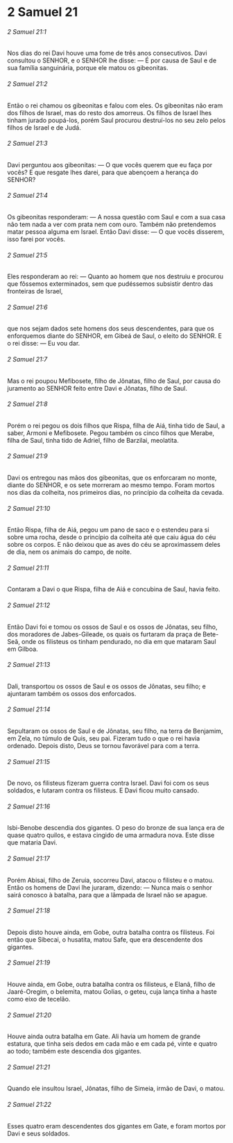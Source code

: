 # 2 Samuel 21

###### 2 Samuel 21:1

Nos dias do rei Davi houve uma fome de três anos consecutivos. Davi consultou o SENHOR, e o SENHOR lhe disse: — É por causa de Saul e de sua família sanguinária, porque ele matou os gibeonitas.

###### 2 Samuel 21:2

Então o rei chamou os gibeonitas e falou com eles. Os gibeonitas não eram dos filhos de Israel, mas do resto dos amorreus. Os filhos de Israel lhes tinham jurado poupá-los, porém Saul procurou destruí-los no seu zelo pelos filhos de Israel e de Judá.

###### 2 Samuel 21:3

Davi perguntou aos gibeonitas: — O que vocês querem que eu faça por vocês? E que resgate lhes darei, para que abençoem a herança do SENHOR?

###### 2 Samuel 21:4

Os gibeonitas responderam: — A nossa questão com Saul e com a sua casa não tem nada a ver com prata nem com ouro. Também não pretendemos matar pessoa alguma em Israel. Então Davi disse: — O que vocês disserem, isso farei por vocês.

###### 2 Samuel 21:5

Eles responderam ao rei: — Quanto ao homem que nos destruiu e procurou que fôssemos exterminados, sem que pudéssemos subsistir dentro das fronteiras de Israel,

###### 2 Samuel 21:6

que nos sejam dados sete homens dos seus descendentes, para que os enforquemos diante do SENHOR, em Gibeá de Saul, o eleito do SENHOR. E o rei disse: — Eu vou dar.

###### 2 Samuel 21:7

Mas o rei poupou Mefibosete, filho de Jônatas, filho de Saul, por causa do juramento ao SENHOR feito entre Davi e Jônatas, filho de Saul.

###### 2 Samuel 21:8

Porém o rei pegou os dois filhos que Rispa, filha de Aiá, tinha tido de Saul, a saber, Armoni e Mefibosete. Pegou também os cinco filhos que Merabe, filha de Saul, tinha tido de Adriel, filho de Barzilai, meolatita.

###### 2 Samuel 21:9

Davi os entregou nas mãos dos gibeonitas, que os enforcaram no monte, diante do SENHOR, e os sete morreram ao mesmo tempo. Foram mortos nos dias da colheita, nos primeiros dias, no princípio da colheita da cevada.

###### 2 Samuel 21:10

Então Rispa, filha de Aiá, pegou um pano de saco e o estendeu para si sobre uma rocha, desde o princípio da colheita até que caiu água do céu sobre os corpos. E não deixou que as aves do céu se aproximassem deles de dia, nem os animais do campo, de noite.

###### 2 Samuel 21:11

Contaram a Davi o que Rispa, filha de Aiá e concubina de Saul, havia feito.

###### 2 Samuel 21:12

Então Davi foi e tomou os ossos de Saul e os ossos de Jônatas, seu filho, dos moradores de Jabes-Gileade, os quais os furtaram da praça de Bete-Seã, onde os filisteus os tinham pendurado, no dia em que mataram Saul em Gilboa.

###### 2 Samuel 21:13

Dali, transportou os ossos de Saul e os ossos de Jônatas, seu filho; e ajuntaram também os ossos dos enforcados.

###### 2 Samuel 21:14

Sepultaram os ossos de Saul e de Jônatas, seu filho, na terra de Benjamim, em Zela, no túmulo de Quis, seu pai. Fizeram tudo o que o rei havia ordenado. Depois disto, Deus se tornou favorável para com a terra.

###### 2 Samuel 21:15

De novo, os filisteus fizeram guerra contra Israel. Davi foi com os seus soldados, e lutaram contra os filisteus. E Davi ficou muito cansado.

###### 2 Samuel 21:16

Isbi-Benobe descendia dos gigantes. O peso do bronze de sua lança era de quase quatro quilos, e estava cingido de uma armadura nova. Este disse que mataria Davi.

###### 2 Samuel 21:17

Porém Abisai, filho de Zeruia, socorreu Davi, atacou o filisteu e o matou. Então os homens de Davi lhe juraram, dizendo: — Nunca mais o senhor sairá conosco à batalha, para que a lâmpada de Israel não se apague.

###### 2 Samuel 21:18

Depois disto houve ainda, em Gobe, outra batalha contra os filisteus. Foi então que Sibecai, o husatita, matou Safe, que era descendente dos gigantes.

###### 2 Samuel 21:19

Houve ainda, em Gobe, outra batalha contra os filisteus, e Elanã, filho de Jaaré-Oregim, o belemita, matou Golias, o geteu, cuja lança tinha a haste como eixo de tecelão.

###### 2 Samuel 21:20

Houve ainda outra batalha em Gate. Ali havia um homem de grande estatura, que tinha seis dedos em cada mão e em cada pé, vinte e quatro ao todo; também este descendia dos gigantes.

###### 2 Samuel 21:21

Quando ele insultou Israel, Jônatas, filho de Simeia, irmão de Davi, o matou.

###### 2 Samuel 21:22

Esses quatro eram descendentes dos gigantes em Gate, e foram mortos por Davi e seus soldados.

